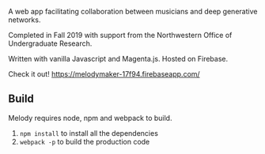 A web app facilitating collaboration between musicians and deep generative networks.


Completed in Fall 2019 with support from the Northwestern Office of Undergraduate Research.

Written with vanilla Javascript and Magenta.js. Hosted on Firebase.

Check it out! https://melodymaker-17f94.firebaseapp.com/

## Build

Melody requires node, npm and webpack to build. 

1. `npm install` to install all the dependencies
2. `webpack -p` to build the production code
